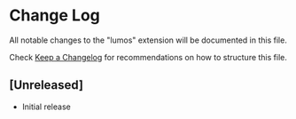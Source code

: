 # Change Log
All notable changes to the "lumos" extension will be documented in this file.

Check [Keep a Changelog](http://keepachangelog.com/) for recommendations on how to structure this file.

## [Unreleased]
- Initial release
